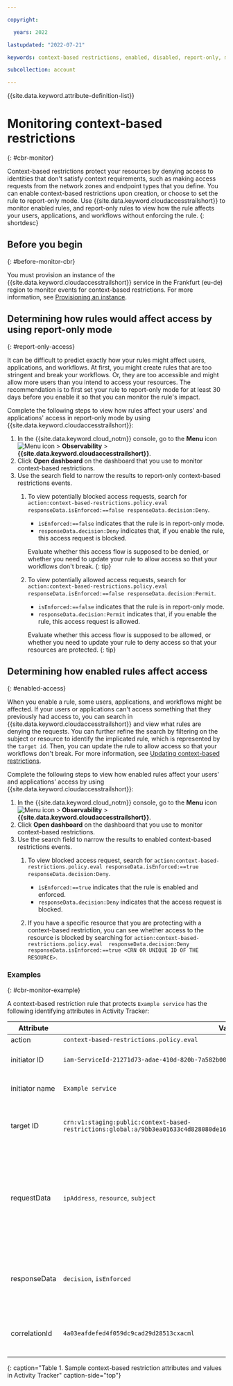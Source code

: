 ```yaml
---

copyright:

  years: 2022

lastupdated: "2022-07-21"

keywords: context-based restrictions, enabled, disabled, report-only, monitor, monitor cbr, cbr, activity tracker, cbr events, context-based restrictions events, denied access

subcollection: account

---
```


{{site.data.keyword.attribute-definition-list}}

# Monitoring context-based restrictions
{: #cbr-monitor}

Context-based restrictions protect your resources by denying access to identities that don't satisfy context requirements, such as making access requests from the network zones and endpoint types that you define. You can enable context-based restrictions upon creation, or choose to set the rule to report-only mode. Use {{site.data.keyword.cloudaccesstrailshort}} to monitor enabled rules, and report-only rules to view how the rule affects your users, applications, and workflows without enforcing the rule. 
{: shortdesc}

## Before you begin
{: #before-monitor-cbr}

You must provision an instance of the {{site.data.keyword.cloudaccesstrailshort}} service in the Frankfurt (eu-de) region to monitor events for context-based restrictions. For more information, see [Provisioning an instance](/docs/activity-tracker?topic=activity-tracker-provision).

## Determining how rules would affect access by using report-only mode
{: #report-only-access}

It can be difficult to predict exactly how your rules might affect users, applications, and workflows. At first, you might create rules that are too stringent and break your workflows. Or, they are too accessible and might allow more users than you intend to access your resources. The recommendation is to first set your rule to report-only mode for at least 30 days before you enable it so that you can monitor the rule's impact.

Complete the following steps to view how rules affect your users' and applications' access in report-only mode by using {{site.data.keyword.cloudaccesstrailshort}}:

1. In the {{site.data.keyword.cloud_notm}} console, go to the **Menu** icon ![Menu icon](../icons/icon_hamburger.svg "Menu") > **Observability** > **{{site.data.keyword.cloudaccesstrailshort}}**. 
1. Click **Open dashboard** on the dashboard that you use to monitor context-based restrictions. 
1. Use the search field to narrow the results to report-only context-based restrictions events.
   1. To view potentially blocked access requests, search for `action:context-based-restrictions.policy.eval responseData.isEnforced:==false responseData.decision:Deny`. 
      * `isEnforced:==false` indicates that the rule is in report-only mode. 
      * `responseData.decision:Deny` indicates that, if you enable the rule, this access request is blocked. 

      Evaluate whether this access flow is supposed to be denied, or whether you need to update your rule to allow access so that your workflows don't break. 
      {: tip}

   1. To view potentially allowed access requests, search for `action:context-based-restrictions.policy.eval responseData.isEnforced:==false responseData.decision:Permit`.
      * `isEnforced:==false` indicates that the rule is in report-only mode. 
      * `responseData.decision:Permit` indicates that, if you enable the rule, this access request is allowed.

      Evaluate whether this access flow is supposed to be allowed, or whether you need to update your rule to deny access so that your resources are protected. 
      {: tip}

## Determining how enabled rules affect access
{: #enabled-access}

When you enable a rule, some users, applications, and workflows might be affected. If your users or applications can't access something that they previously had access to, you can search in {{site.data.keyword.cloudaccesstrailshort}} and view what rules are denying the requests. You can further refine the search by filtering on the subject or resource to identify the implicated rule, which is represented by the `target id`. Then, you can update the rule to allow access so that your workflows don't break. For more information, see [Updating context-based restrictions](/docs/account?topic=account-context-restrictions-update). 

Complete the following steps to view how enabled rules affect your users' and applications' access by using {{site.data.keyword.cloudaccesstrailshort}}:

1. In the {{site.data.keyword.cloud_notm}} console, go to the **Menu** icon ![Menu icon](../icons/icon_hamburger.svg "Menu") > **Observability** > **{{site.data.keyword.cloudaccesstrailshort}}**. 
1. Click **Open dashboard** on the dashboard that you use to monitor context-based restrictions. 
1. Use the search field to narrow the results to enabled context-based restrictions events.
   1. To view blocked access request, search for `action:context-based-restrictions.policy.eval responseData.isEnforced:==true responseData.decision:Deny`. 
      * `isEnforced:==true` indicates that the rule is enabled and enforced. 
      * `responseData.decision:Deny` indicates that the access request is blocked. 
    
   1. If you have a specific resource that you are protecting with a context-based restriction, you can see whether access to the resource is blocked by searching for `action:context-based-restrictions.policy.eval  responseData.decision:Deny responseData.isEnforced:==true <CRN OR UNIQUE ID OF THE RESOURCE>`. 

### Examples 
{: #cbr-monitor-example}

A context-based restriction rule that protects `Example service` has the following identifying attributes in Activity Tracker:

| Attribute    | Value      | Description |
|---------------|------------|-----------|
| action        | `context-based-restrictions.policy.eval` |
| initiator ID | `iam-ServiceId-21271d73-adae-410d-820b-7a582b0066fc` | The unique ID of the protected service. |
| initiator name  | `Example service` | The name of the protected service. |
| target ID| `crn:v1:staging:public:context-based-restrictions:global:a/9bb3ea01633c4d828080de16ce34ea70::rule:b9fadacd4fbe034d7aafcd1659063aaa` | The unique ID of the rule that rendered the allow or deny decision. |
| requestData | `ipAddress`, `resource`, `subject` | Contains the details of the resource that the requester is trying to access, the identity of the requester and from what IP address they are requesting access.|
| responseData | `decision`, `isEnforced` | The decision and enforcement mode. When `isEnforced=false`, the rule is in report-only mode. |
| correlationId | `4a03eafdefed4f059dc9cad29d28513cxacml` | Used for debug interactions and tracing the request with support. |
{: caption="Table 1. Sample context-based restriction attributes and values in Activity Tracker" caption-side="top"}
